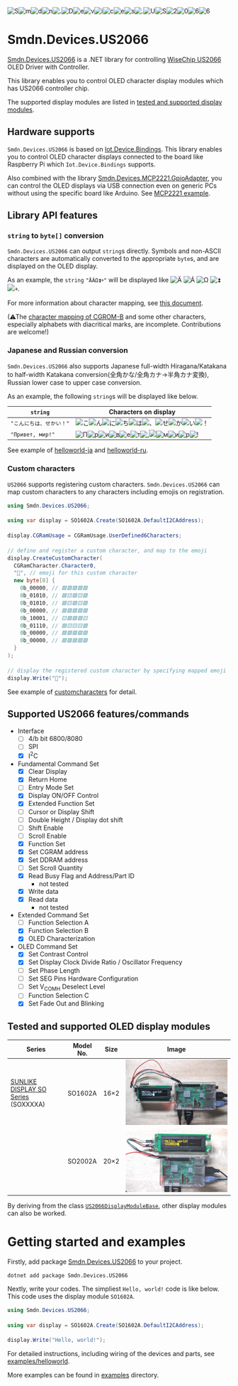 ![S](./misc/characterbitmaps//CGROM-C/50/53.svg)![m](./misc/characterbitmaps//CGROM-C/60/6D.svg)![d](./misc/characterbitmaps//CGROM-C/60/64.svg)![n](./misc/characterbitmaps//CGROM-C/60/6E.svg)![.](./misc/characterbitmaps//CGROM-C/20/2E.svg)![D](./misc/characterbitmaps//CGROM-C/40/44.svg)![e](./misc/characterbitmaps//CGROM-C/60/65.svg)![v](./misc/characterbitmaps//CGROM-C/70/76.svg)![i](./misc/characterbitmaps//CGROM-C/60/69.svg)![c](./misc/characterbitmaps//CGROM-C/60/63.svg)![e](./misc/characterbitmaps//CGROM-C/60/65.svg)![s](./misc/characterbitmaps//CGROM-C/70/73.svg)![.](./misc/characterbitmaps//CGROM-C/20/2E.svg)![U](./misc/characterbitmaps//CGROM-C/50/55.svg)![S](./misc/characterbitmaps//CGROM-C/50/53.svg)![2](./misc/characterbitmaps//CGROM-C/30/32.svg)![0](./misc/characterbitmaps//CGROM-C/30/30.svg)![6](./misc/characterbitmaps//CGROM-C/30/36.svg)![6](./misc/characterbitmaps//CGROM-C/30/36.svg)
<!--
[![GitHub license](https://img.shields.io/github/license/smdn/Smdn.Devices.US2066)](https://github.com/smdn/Smdn.Devices.US2066/blob/main/LICENSE.txt)
[![GitHub issues](https://img.shields.io/github/issues/smdn/Smdn.Devices.US2066)](https://github.com/smdn/Smdn.Devices.US2066/issues)
[![NuGet Smdn.Devices.US2066](https://img.shields.io/nuget/v/Smdn.Devices.US2066.svg)](https://www.nuget.org/packages/Smdn.Devices.US2066/)
-->

# Smdn.Devices.US2066
[Smdn.Devices.US2066](src/Smdn.Devices.US2066/) is a .NET library for controlling [WiseChip US2066](https://www.wisechip.com.tw/) OLED Driver with Controller.

This library enables you to control OLED character display modules which has US2066 controller chip.

The supported display modules are listed in [tested and supported display modules](#tested-and-supported-oled-display-modules).



## Hardware supports
`Smdn.Devices.US2066` is based on [Iot.Device.Bindings](https://www.nuget.org/packages/Iot.Device.Bindings/). This library enables you to control OLED character displays connected to the board like Raspberry Pi which `Iot.Device.Bindings` supports.

Also combined with the library [Smdn.Devices.MCP2221.GpioAdapter](https://github.com/smdn/Smdn.Devices.MCP2221), you can control the OLED displays via USB connection even on generic PCs without using the specific board like Arduino. See [MCP2221 example](examples/MCP2221/).

## Library API features
### `string` to `byte[]` conversion
`Smdn.Devices.US2066` can output `string`s directly. Symbols and non-ASCII characters are automatically converted to the appropriate `byte`s, and are displayed on the OLED display.

As an example, the `string` `"ÄÁΩ⏫￫"` will be displayed like ![Ä](./misc/characterbitmaps/CGROM-A/50/5B.svg) ![Á](./misc/characterbitmaps/CGROM-A/E0/E2.svg) ![Ω](./misc/characterbitmaps/CGROM-A/B0/B5.svg) ![⏫](./misc/characterbitmaps/CGROM-A/10/12.svg) ![￫](./misc/characterbitmaps/CGROM-A/D0/DF.svg).

For more information about character mapping, see [this document](./doc/characters/).

(⚠The [character mapping of CGROM-B](./doc/characters/CGROM-B.md) and some other characters, especially alphabets with diacritical marks, are incomplete. Contributions are welcome!)

### Japanese and Russian conversion
`Smdn.Devices.US2066` also supports Japanese full-width Hiragana/Katakana to half-width Katakana conversion(全角かな/全角カナ→半角カナ変換), Russian lower case to upper case conversion.

As an example, the following `string`s will be displayed like below.

|`string`|Characters on display|
|--------|---------------------|
|`"こんにちは、せかい！"`|![こ](./misc/characterbitmaps//CGROM-C/B0/BA.svg)![ん](./misc/characterbitmaps//CGROM-C/D0/DD.svg)![に](./misc/characterbitmaps//CGROM-C/C0/C6.svg)![ち](./misc/characterbitmaps//CGROM-C/C0/C1.svg)![は](./misc/characterbitmaps//CGROM-C/C0/CA.svg)![、](./misc/characterbitmaps//CGROM-C/A0/A4.svg)![せ](./misc/characterbitmaps//CGROM-C/B0/BE.svg)![か](./misc/characterbitmaps//CGROM-C/B0/B6.svg)![い](./misc/characterbitmaps//CGROM-C/B0/B2.svg)![！](./misc/characterbitmaps//CGROM-C/20/21.svg)|
|`"Привет, мир!"`|![П](./misc/characterbitmaps//CGROM-B/80/8F.svg)![р](./misc/characterbitmaps//CGROM-B/90/90.svg)![и](./misc/characterbitmaps//CGROM-B/80/88.svg)![в](./misc/characterbitmaps//CGROM-B/80/82.svg)![е](./misc/characterbitmaps//CGROM-B/80/85.svg)![т](./misc/characterbitmaps//CGROM-B/90/92.svg)![,](./misc/characterbitmaps//CGROM-B/20/2C.svg)![ ](./misc/characterbitmaps//CGROM-B/20/20.svg)![м](./misc/characterbitmaps//CGROM-B/80/8C.svg)![и](./misc/characterbitmaps//CGROM-B/80/88.svg)![р](./misc/characterbitmaps//CGROM-B/90/90.svg)![!](./misc/characterbitmaps//CGROM-B/20/21.svg)|

See example of [helloworld-ja](examples/helloworld-ja/) and [helloworld-ru](examples/helloworld-ru/).

### Custom characters
`US2066` supports registering custom characters. `Smdn.Devices.US2066` can map custom characters to any characters including emojis on registration.

```cs
using Smdn.Devices.US2066;

using var display = SO1602A.Create(SO1602A.DefaultI2CAddress);

display.CGRamUsage = CGRamUsage.UserDefined6Characters;

// define and register a custom character, and map to the emoji
display.CreateCustomCharacter(
  CGRamCharacter.Character0,
  "🙂", // emoji for this custom character
  new byte[8] {
    0b_00000, // 🟪🟪🟪🟪🟪
    0b_01010, // 🟪🟨🟪🟨🟪
    0b_01010, // 🟪🟨🟪🟨🟪
    0b_00000, // 🟪🟪🟪🟪🟪
    0b_10001, // 🟨🟪🟪🟪🟨
    0b_01110, // 🟪🟨🟨🟨🟪
    0b_00000, // 🟪🟪🟪🟪🟪
    0b_00000, // 🟪🟪🟪🟪🟪
  }
);

// display the registered custom character by specifying mapped emoji
display.Write("🙂");
```

See example of [customcharacters](examples/customcharacters) for detail.



## Supported US2066 features/commands
- Interface
  - [ ] 4/b bit 6800/8080
  - [ ] SPI
  - [x] I<sup>2</sup>C
- Fundamental Command Set
  - [x] Clear Display
  - [x] Return Home
  - [ ] Entry Mode Set
  - [x] Display ON/OFF Control
  - [x] Extended Function Set
  - [ ] Cursor or Display Shift
  - [ ] Double Height / Display dot shift
  - [ ] Shift Enable
  - [ ] Scroll Enable
  - [x] Function Set
  - [x] Set CGRAM address
  - [x] Set DDRAM address
  - [ ] Set Scroll Quantity
  - [x] Read Busy Flag and Address/Part ID
    - not tested
  - [x] Write data
  - [x] Read data
    - not tested
- Extended Command Set
  - [ ] Function Selection A
  - [x] Function Selection B
  - [x] OLED Characterization
- OLED Command Set
  - [x] Set Contrast Control
  - [x] Set Display Clock Divide Ratio / Oscillator Frequency
  - [ ] Set Phase Length
  - [ ] Set SEG Pins Hardware Configuration
  - [ ] Set V<sub>COMH</sub> Deselect Level
  - [ ] Function Selection C
  - [x] Set Fade Out and Blinking

## Tested and supported OLED display modules
|Series                                                                                             |Model No.|Size |Image                                      |
|---------------------------------------------------------------------------------------------------|---------|-----|:-----------------------------------------:|
|[SUNLIKE DISPLAY SO Series](https://www.lcd-modules.com.tw/page/about/index.aspx?kind=27) (SOXXXXA)|SO1602A  |16×2|![SO1602A](doc/display-modules/SO1602A.jpg)|
|                                                                                                   |SO2002A  |20×2|![SO2002A](doc/display-modules/SO2002A.jpg)|

By deriving from the class [`US2066DisplayModuleBase`](src/Smdn.Devices.US2066/Smdn.Devices.US2066/US2066DisplayModuleBase.cs), other display modules can also be worked.

# Getting started and examples
Firstly, add package [Smdn.Devices.US2066](https://www.nuget.org/packages/Smdn.Devices.US2066/) to your project.

```
dotnet add package Smdn.Devices.US2066
```

Nextly, write your codes. The simpliest `Hello, world!` code is like below. This code uses the display module `SO1602A`.

```cs
using Smdn.Devices.US2066;

using var display = SO1602A.Create(SO1602A.DefaultI2CAddress);

display.Write("Hello, world!");
```

For detailed instructions, including wiring of the devices and parts, see [examples/helloworld](examples/helloworld/README.md).

More examples can be found in [examples](examples/) directory.
